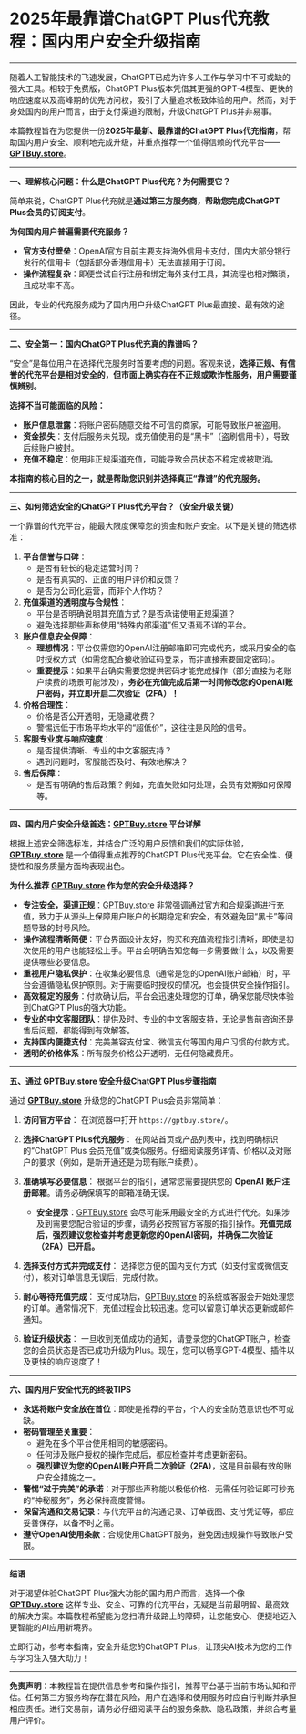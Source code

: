 # 2025年最靠谱ChatGPT Plus代充教程：国内用户安全升级指南

---

随着人工智能技术的飞速发展，ChatGPT已成为许多人工作与学习中不可或缺的强大工具。相较于免费版，ChatGPT Plus版本凭借其更强的GPT-4模型、更快的响应速度以及高峰期的优先访问权，吸引了大量追求极致体验的用户。然而，对于身处国内的用户而言，由于支付渠道的限制，升级ChatGPT Plus并非易事。

本篇教程旨在为您提供一份**2025年最新、最靠谱的ChatGPT Plus代充指南**，帮助国内用户安全、顺利地完成升级，并重点推荐一个值得信赖的代充平台——**[GPTBuy.store](https://gptbuy.store/)**。 

---

**一、理解核心问题：什么是ChatGPT Plus代充？为何需要它？**

简单来说，ChatGPT Plus代充就是**通过第三方服务商，帮助您完成ChatGPT Plus会员的订阅支付**。

**为何国内用户普遍需要代充服务？**

*   **官方支付壁垒**：OpenAI官方目前主要支持海外信用卡支付，国内大部分银行发行的信用卡（包括部分香港信用卡）无法直接用于订阅。
*   **操作流程复杂**：即便尝试自行注册和绑定海外支付工具，其流程也相对繁琐，且成功率不高。

因此，专业的代充服务成为了国内用户升级ChatGPT Plus最直接、最有效的途径。

---

**二、安全第一：国内ChatGPT Plus代充真的靠谱吗？**

“安全”是每位用户在选择代充服务时首要考虑的问题。客观来说，**选择正规、有信誉的代充平台是相对安全的，但市面上确实存在不正规或欺诈性服务，用户需要谨慎辨别。**

**选择不当可能面临的风险：**

*   **账户信息泄露**：将账户密码随意交给不可信的商家，可能导致账户被盗用。
*   **资金损失**：支付后服务未兑现，或充值使用的是“黑卡”（盗刷信用卡），导致后续账户被封。
*   **充值不稳定**：使用非正规渠道充值，可能导致会员状态不稳定或被取消。

**本指南的核心目的之一，就是帮助您识别并选择真正“靠谱”的代充服务。**

---

**三、如何筛选安全的ChatGPT Plus代充平台？（安全升级关键）**

一个靠谱的代充平台，能最大限度保障您的资金和账户安全。以下是关键的筛选标准：

1.  **平台信誉与口碑**：
    *   是否有较长的稳定运营时间？
    *   是否有真实的、正面的用户评价和反馈？
    *   是否为公司化运营，而非个人作坊？
2.  **充值渠道的透明度与合规性**：
    *   平台是否明确说明其充值方式？是否承诺使用正规渠道？
    *   避免选择那些声称使用“特殊内部渠道”但又语焉不详的平台。
3.  **账户信息安全保障**：
    *   **理想情况**：平台仅需您的OpenAI注册邮箱即可完成代充，或采用安全的临时授权方式（如需您配合接收验证码登录，而非直接索要固定密码）。
    *   **重要提示**：如果平台确实需要您提供密码才能完成操作（部分直接为老账户续费的场景可能涉及），**务必在充值完成后第一时间修改您的OpenAI账户密码，并立即开启二次验证（2FA）！**
4.  **价格合理性**：
    *   价格是否公开透明，无隐藏收费？
    *   警惕远低于市场平均水平的“超低价”，这往往是风险的信号。
5.  **客服专业度与响应速度**：
    *   是否提供清晰、专业的中文客服支持？
    *   遇到问题时，客服能否及时、有效地解决？
6.  **售后保障**：
    *   是否有明确的售后政策？例如，充值失败如何处理，会员有效期如何保障等。
  
---

**四、国内用户安全升级首选：[GPTBuy.store](https://gptbuy.store/) 平台详解**

根据上述安全筛选标准，并结合广泛的用户反馈和我们的实际体验，**[GPTBuy.store](https://gptbuy.store/)** 是一个值得重点推荐的ChatGPT Plus代充平台。它在安全性、便捷性和服务质量方面均表现出色。

**为什么推荐 [GPTBuy.store](https://gptbuy.store/) 作为您的安全升级选择？**

*   **专注安全，渠道正规**：[GPTBuy.store](https://gptbuy.store/) 非常强调通过官方和合规渠道进行充值，致力于从源头上保障用户账户的长期稳定和安全，有效避免因“黑卡”等问题导致的封号风险。
*   **操作流程清晰简便**：平台界面设计友好，购买和充值流程指引清晰，即使是初次使用的用户也能轻松上手。平台会明确告知您每一步需要做什么，以及需要提供哪些必要信息。
*   **重视用户隐私保护**：在收集必要信息（通常是您的OpenAI账户邮箱）时，平台会遵循隐私保护原则。对于需要临时授权的情况，也会提供安全操作指引。
*   **高效稳定的服务**：付款确认后，平台会迅速处理您的订单，确保您能尽快体验到ChatGPT Plus的强大功能。
*   **专业的中文客服团队**：提供及时、专业的中文客服支持，无论是售前咨询还是售后问题，都能得到有效解答。
*   **支持国内便捷支付**：完美兼容支付宝、微信支付等国内用户习惯的付款方式。
*   **透明的价格体系**：所有服务价格公开透明，无任何隐藏费用。

---

**五、通过 [GPTBuy.store](https://gptbuy.store/) 安全升级ChatGPT Plus步骤指南**

通过 **[GPTBuy.store](https://gptbuy.store/)** 升级您的ChatGPT Plus会员非常简单：

1.  **访问官方平台**：
    在浏览器中打开 `https://gptbuy.store/`。

2.  **选择ChatGPT Plus代充服务**：
    在网站首页或产品列表中，找到明确标识的“ChatGPT Plus 会员充值”或类似服务。仔细阅读服务详情、价格以及对账户的要求（例如，是新开通还是为现有账户续费）。

3.  **准确填写必要信息**：
    根据平台的指引，通常您需要提供您的 **OpenAI 账户注册邮箱**。请务必确保填写的邮箱准确无误。
    *   **安全提示**：[GPTBuy.store](https://gptbuy.store/) 会尽可能采用最安全的方式进行代充。如果涉及到需要您配合验证的步骤，请务必按照官方客服的指引操作。**充值完成后，强烈建议您检查并考虑更新您的OpenAI密码，并确保二次验证（2FA）已开启。**

4.  **选择支付方式并完成支付**：
    选择您方便的国内支付方式（如支付宝或微信支付），核对订单信息无误后，完成付款。

5.  **耐心等待充值完成**：
    支付成功后，[GPTBuy.store](https://gptbuy.store/) 的系统或客服会开始处理您的订单。通常情况下，充值过程会比较迅速。您可以留意订单状态更新或邮件通知。

6.  **验证升级状态**：
    一旦收到充值成功的通知，请登录您的ChatGPT账户，检查您的会员状态是否已成功升级为Plus。现在，您可以畅享GPT-4模型、插件以及更快的响应速度了！

---

**六、国内用户安全代充的终极TIPS**

*   **永远将账户安全放在首位**：即使是推荐的平台，个人的安全防范意识也不可或缺。
*   **密码管理至关重要**：
    *   避免在多个平台使用相同的敏感密码。
    *   任何涉及账户授权的操作完成后，都应检查并考虑更新密码。
    *   **强烈建议为您的OpenAI账户开启二次验证（2FA）**，这是目前最有效的账户安全措施之一。
*   **警惕“过于完美”的承诺**：对于那些声称能以极低价格、无需任何验证即可秒充的“神秘服务”，务必保持高度警惕。
*   **保留沟通和交易记录**：与代充平台的沟通记录、订单截图、支付凭证等，都应妥善保存，以备不时之需。
*   **遵守OpenAI使用条款**：合规使用ChatGPT服务，避免因违规操作导致账户受限。

---

**结语**

对于渴望体验ChatGPT Plus强大功能的国内用户而言，选择一个像 **[GPTBuy.store](https://gptbuy.store/)** 这样专业、安全、可靠的代充平台，无疑是当前最明智、最高效的解决方案。本篇教程希望能为您扫清升级路上的障碍，让您能安心、便捷地迈入更智能的AI应用新境界。

立即行动，参考本指南，安全升级您的ChatGPT Plus，让顶尖AI技术为您的工作与学习注入强大动力！

---

**免责声明**：本教程旨在提供信息参考和操作指引，推荐平台基于当前市场认知和评估。任何第三方服务均存在潜在风险，用户在选择和使用服务时应自行判断并承担相应责任。进行交易前，请务必仔细阅读平台的服务条款、隐私政策，并综合考量用户评价。
